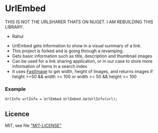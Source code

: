 # UrlEmbed

THIS IS NOT THE URLSHARER THATS ON NUGET. I AM REBUILDING THIS LIBRARY. 
- Rahul 


* UrlEmbed gets information to show in a visual summary of a link. 
* This project is forked and is going through a revamping.
* Gets basic information such as title, description and thumbnail images
* Can be used for a link sharing application, or in our case to store more information of items in a search index
* It uses [FastImage](https://github.com/ynrajasekhar/FastImage) to get width, height of Images, and returns images if height >=50 && width >= 100 or width >= 50 &&  height >= 100 



### Example

    UrlInfo urlInfo = UrlEmbed.UrlEmbed.GetUrlInfo(url);

## Licence

MIT, see file ["MIT-LICENSE"](MIT-LICENSE)

